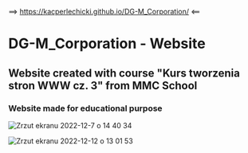 ==> https://kacperlechicki.github.io/DG-M_Corporation/ <==

# DG-M_Corporation - Website

## Website created with course "Kurs tworzenia stron WWW cz. 3" from MMC School
### Website made for educational purpose

![Zrzut ekranu 2022-12-7 o 14 40 34](https://user-images.githubusercontent.com/118530164/206194359-81a7679f-ddef-4508-804d-54ebc4883fcb.png)

![Zrzut ekranu 2022-12-12 o 13 01 53](https://user-images.githubusercontent.com/118530164/207040351-d29aa80f-884f-48b1-9e36-c77b28a9e070.png)
